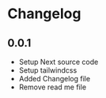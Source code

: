 # Changelog

## 0.0.1

- Setup Next source code
- Setup tailwindcss
- Added Changelog file
- Remove read me file